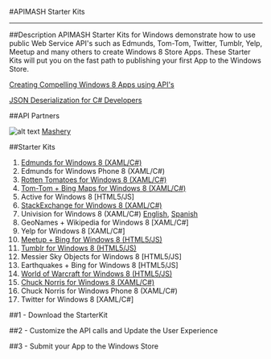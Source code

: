 #APIMASH Starter Kits


----------


##Description
APIMASH Starter Kits for Windows demonstrate how to use public Web Service API's such as Edmunds, Tom-Tom, Twitter, Tumblr, Yelp, Meetup and many others to create Windows 8 Store Apps. These Starter Kits will put you on the fast path to publishing your first App to the Windows Store.

[Creating Compelling Windows 8 Apps using API's][1]

[JSON Deserialization for C# Developers][2]


##API Partners

![alt text][3]
[Mashery][4]

##Starter Kits
 1. [Edmunds for Windows 8 (XAML/C#)][5]
 2. Edmunds for Windows Phone 8 (XAML/C#)
 3. [Rotten Tomatoes for Windows 8 (XAML/C#)][6]
 4. [Tom-Tom + Bing Maps for Windows 8 (XAML/C#)][7]
 5. Active for Windows 8 [HTML5/JS]
 6. [StackExchange for Windows 8 (XAML/C#)][8]
 7. Univision for Windows 8 (XAML/C#) [English][9], [Spanish][10]
 8. GeoNames + Wikipedia for Windows 8 [XAML/C#]
 9. Yelp for Windows 8 [XAML/C#]
 10. [Meetup + Bing for Windows 8 (HTML5/JS)][11]
 11. [Tumblr for Windows 8 (HTML5/JS)][12]
 12. Messier Sky Objects for Windows 8 [HTML5/JS]
 13. Earthquakes + Bing for Windows 8 [HTML5/JS]
 14. [World of Warcraft for Windows 8 (HTML5/JS)][13]
 15. [Chuck Norris for Windows 8 (XAML/C#)][14]
 16. Chuck Norris for Windows Phone 8 (XAML/C#)
 17. Twitter for Windows 8 [XAML/C#]


 
##1 - Download the StarterKit

##2 - Customize the API calls and Update the User Experience

##3 - Submit your App to the Windows Store


  [1]: http://theundocumentedapi.com/index.php/apimash-using-apis-to-create-compelling-windows-apps/
  [2]: http://theundocumentedapi.com/index.php/apimash-json-deserialization-for-c-developers/
  [3]: https://raw.github.com/apimash/StarterKits/master/mashery_logo-small.png "Mashery"
  [4]: http://dev.mashery.com "Mashery Developer Page"
  [5]: http://theundocumentedapi.com/index.php/apimash-the-edmunds-starter-kit/
  [6]: http://theundocumentedapi.com/index.php/apimash-the-rotten-tomatoes-api-starter-kit/
  [7]: http://blogs.msdn.com/b/jimoneil/archive/2013/05/30/build-a-windows-8-mashup-app-with-bing-maps.aspx
  [8]: http://geekswithblogs.net/Mathoms/archive/2013/06/06/apimash-the-stackexchange-starter-kit.aspx
  [9]: http://blogs.msdn.com/b/gamewords777/archive/2013/05/21/api-mashup-series-part-i.aspx
  [10]: http://blogs.msdn.com/b/gamewords777/archive/2013/05/27/serie-api-mashup-parte-i-en-espa-241-ol.aspx
  [11]: http://devhammer.net/blog/windows-store-app-template-to-live-data-in-3-easy-steps#.Ua4St17D-Uk
  [12]: http://thebitchwhocodes.com/2013/05/30/apimash-the-tumblr-api/
  [13]: http://blogs.msdn.com/b/davedev/archive/2013/05/30/announcing-wowapi-and-apimash-free-starter-kits-for-your-windows-store-apps.aspx
  [14]: http://theundocumentedapi.com/index.php/apimash-chuck-norris-starter-kit/